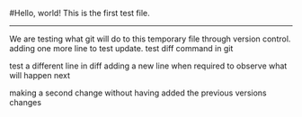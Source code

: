 #Hello, world! This is the first test file.

----

We are testing what git will do
    to this temporary file through version control.
adding one more line to test update.
    test diff command in git

test a different line in diff
adding a new line when required to observe
what will happen next

making a second change without having added the previous
versions changes
